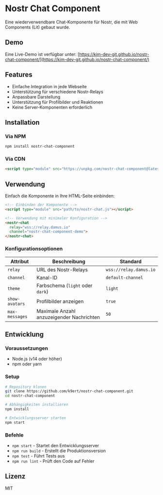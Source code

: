 # Nostr Chat Component

Eine wiederverwendbare Chat-Komponente für Nostr, die mit Web Components (Lit) gebaut wurde.

## Demo

Eine Live-Demo ist verfügbar unter: [https://kim-dev-git.github.io/nostr-chat-component/](https://kim-dev-git.github.io/nostr-chat-component/)

## Features

- Einfache Integration in jede Webseite
- Unterstützung für verschiedene Nostr-Relays
- Anpassbare Darstellung
- Unterstützung für Profilbilder und Reaktionen
- Keine Server-Komponenten erforderlich

## Installation

### Via NPM

```bash
npm install nostr-chat-component
```

### Via CDN

```html
<script type="module" src="https://unpkg.com/nostr-chat-component@latest/dist/nostr-chat.min.js"></script>
```

## Verwendung

Einfach die Komponente in Ihre HTML-Seite einbinden:

```html
<!-- Einbinden der Komponente -->
<script type="module" src="path/to/nostr-chat.js"></script>

<!-- Verwendung mit minimaler Konfiguration -->
<nostr-chat
  relay="wss://relay.damus.io"
  channel="nostr-chat-component-demo">
</nostr-chat>
```

### Konfigurationsoptionen

| Attribut | Beschreibung | Standard |
|----------|--------------|----------|
| `relay` | URL des Nostr-Relays | `wss://relay.damus.io` |
| `channel` | Kanal-ID | `default-channel` |
| `theme` | Farbschema (`light` oder `dark`) | `light` |
| `show-avatars` | Profilbilder anzeigen | `true` |
| `max-messages` | Maximale Anzahl anzuzeigender Nachrichten | `50` |

## Entwicklung

### Voraussetzungen

- Node.js (v14 oder höher)
- npm oder yarn

### Setup

```bash
# Repository klonen
git clone https://github.com/k9ert/nostr-chat-component.git
cd nostr-chat-component

# Abhängigkeiten installieren
npm install

# Entwicklungsserver starten
npm start
```

### Befehle

- `npm start` - Startet den Entwicklungsserver
- `npm run build` - Erstellt die Produktionsversion
- `npm test` - Führt Tests aus
- `npm run lint` - Prüft den Code auf Fehler

## Lizenz

MIT
